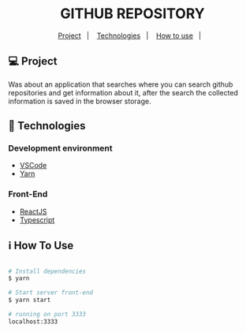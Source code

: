 <h1 align="center">GITHUB REPOSITORY</h1>

<p align="center">
  <a href="#-project">Project</a>&nbsp;&nbsp;&nbsp;|&nbsp;&nbsp;&nbsp;
  <a href="#rocket-Technologies">Technologies</a>&nbsp;&nbsp;&nbsp;|&nbsp;&nbsp;&nbsp;
  <a href="#-how-to-use">How to use</a>&nbsp;&nbsp;&nbsp;|&nbsp;&nbsp;&nbsp;
</p>

## 💻 Project

Was about an application that searches where you can search github repositories and get information about it, after the search the collected information is saved in the browser storage.

## :rocket: Technologies

### Development environment

  - [VSCode](https://code.visualstudio.com/)
  - [Yarn](https://classic.yarnpkg.com/)

### Front-End

  - [ReactJS](https://reactjs.org/)
  - [Typescript](https://www.typescriptlang.org/)
  
## :information_source: How To Use

```bash

# Install dependencies
$ yarn 

# Start server front-end
$ yarn start

# running on port 3333
localhost:3333
```
